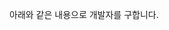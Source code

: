 아래와 같은 내용으로 개발자를 구합니다.  

<script src="https://gist.github.com/joonykims/66b975a1a519e9fa11f387c53ff4ea21.js"></script>
